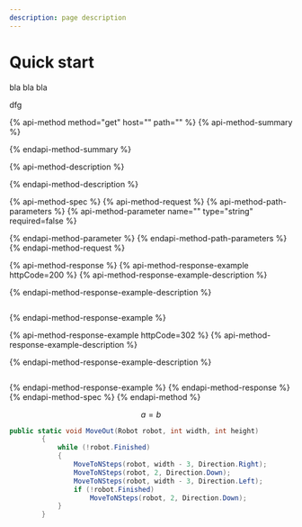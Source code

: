 ```yaml
---
description: page description
---
```


# Quick start

bla bla bla

dfg

{% api-method method="get" host="" path="" %}
{% api-method-summary %}

{% endapi-method-summary %}

{% api-method-description %}

{% endapi-method-description %}

{% api-method-spec %}
{% api-method-request %}
{% api-method-path-parameters %}
{% api-method-parameter name="" type="string" required=false %}

{% endapi-method-parameter %}
{% endapi-method-path-parameters %}
{% endapi-method-request %}

{% api-method-response %}
{% api-method-response-example httpCode=200 %}
{% api-method-response-example-description %}

{% endapi-method-response-example-description %}

```

```
{% endapi-method-response-example %}

{% api-method-response-example httpCode=302 %}
{% api-method-response-example-description %}

{% endapi-method-response-example-description %}

```

```
{% endapi-method-response-example %}
{% endapi-method-response %}
{% endapi-method-spec %}
{% endapi-method %}

$$
a = b
$$

```csharp
public static void MoveOut(Robot robot, int width, int height)
		{
		    while (!robot.Finished)
		    {
		        MoveToNSteps(robot, width - 3, Direction.Right);
		        MoveToNSteps(robot, 2, Direction.Down);
		        MoveToNSteps(robot, width - 3, Direction.Left);
                if (!robot.Finished)
                    MoveToNSteps(robot, 2, Direction.Down);
            }
		}

```



